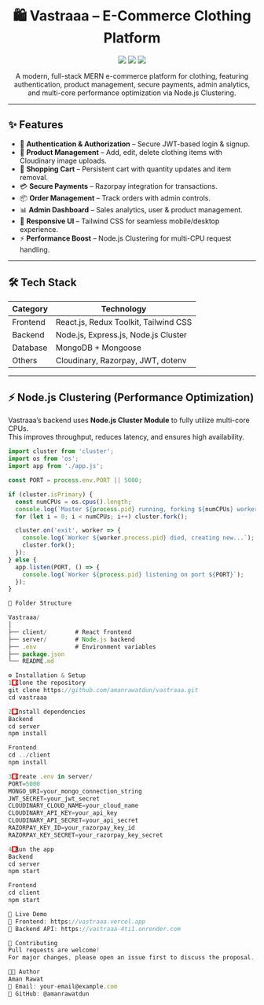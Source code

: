 <!-- Banner -->
<p align="center">  
</p>

<h1 align="center">🛍️ Vastraaa – E-Commerce Clothing Platform</h1>

<p align="center">
  <img src="https://img.shields.io/github/last-commit/amanrawatdun/vastraaa?color=blue&style=for-the-badge" />
  <img src="https://img.shields.io/github/repo-size/amanrawatdun/vastraaa?color=purple&style=for-the-badge" />
  <img src="https://img.shields.io/github/stars/amanrawatdun/vastraaa?style=for-the-badge&color=yellow" />
  
</p>

<p align="center">
  A modern, full-stack MERN e-commerce platform for clothing, featuring authentication, product management, secure payments, admin analytics, and multi-core performance optimization via Node.js Clustering.
</p>

---

## ✨ Features

- 🔐 **Authentication & Authorization** – Secure JWT-based login & signup.
- 👗 **Product Management** – Add, edit, delete clothing items with Cloudinary image uploads.
- 🛒 **Shopping Cart** – Persistent cart with quantity updates and item removal.
- 💳 **Secure Payments** – Razorpay integration for transactions.
- 📦 **Order Management** – Track orders with admin controls.
- 📊 **Admin Dashboard** – Sales analytics, user & product management.
- 📱 **Responsive UI** – Tailwind CSS for seamless mobile/desktop experience.
- ⚡ **Performance Boost** – Node.js Clustering for multi-CPU request handling.

---

## 🛠️ Tech Stack

| Category   | Technology |
|------------|------------|
| Frontend   | React.js, Redux Toolkit, Tailwind CSS |
| Backend    | Node.js, Express.js, Node.js Cluster |
| Database   | MongoDB + Mongoose |
| Others     | Cloudinary, Razorpay, JWT, dotenv |

---

## ⚡ Node.js Clustering (Performance Optimization)

Vastraaa’s backend uses **Node.js Cluster Module** to fully utilize multi-core CPUs.  
This improves throughput, reduces latency, and ensures high availability.

```javascript
import cluster from 'cluster';
import os from 'os';
import app from './app.js';

const PORT = process.env.PORT || 5000;

if (cluster.isPrimary) {
  const numCPUs = os.cpus().length;
  console.log(`Master ${process.pid} running, forking ${numCPUs} workers...`);
  for (let i = 0; i < numCPUs; i++) cluster.fork();

  cluster.on('exit', worker => {
    console.log(`Worker ${worker.process.pid} died, creating new...`);
    cluster.fork();
  });
} else {
  app.listen(PORT, () => {
    console.log(`Worker ${process.pid} listening on port ${PORT}`);
  });
}

📂 Folder Structure

Vastraaa/
│
├── client/        # React frontend
├── server/        # Node.js backend
├── .env           # Environment variables
├── package.json
└── README.md

⚙️ Installation & Setup
1️⃣ Clone the repository
git clone https://github.com/amanrawatdun/vastraaa.git
cd vastraaa

2️⃣ Install dependencies
Backend
cd server
npm install

Frontend
cd ../client
npm install

3️⃣ Create .env in server/
PORT=5000
MONGO_URI=your_mongo_connection_string
JWT_SECRET=your_jwt_secret
CLOUDINARY_CLOUD_NAME=your_cloud_name
CLOUDINARY_API_KEY=your_api_key
CLOUDINARY_API_SECRET=your_api_secret
RAZORPAY_KEY_ID=your_razorpay_key_id
RAZORPAY_KEY_SECRET=your_razorpay_key_secret

4️⃣ Run the app
Backend
cd server
npm start

Frontend
cd client
npm start

🚀 Live Demo
🔗 Frontend: https://vastraaa.vercel.app
🔗 Backend API: https://vastraaa-4ti1.onrender.com

🤝 Contributing
Pull requests are welcome!
For major changes, please open an issue first to discuss the proposal.

👨‍💻 Author
Aman Rawat
📧 Email: your-email@example.com
🔗 GitHub: @amanrawatdun
